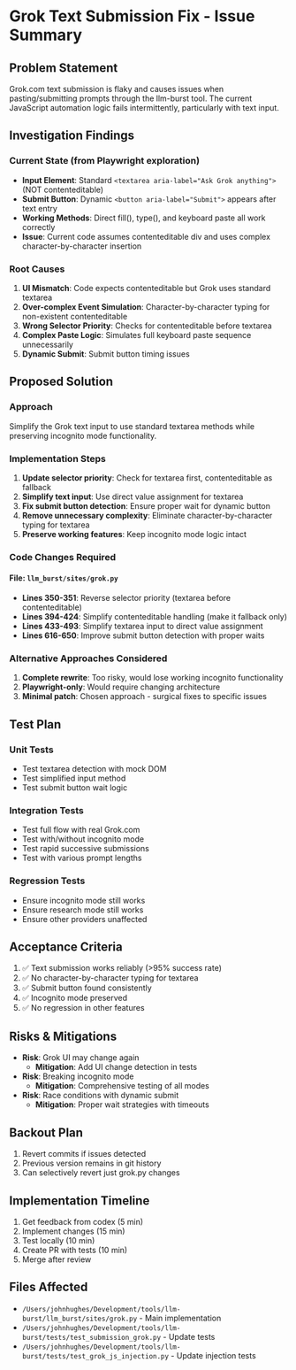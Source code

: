 # Grok Text Submission Fix - Issue Summary

## Problem Statement
Grok.com text submission is flaky and causes issues when pasting/submitting prompts through the llm-burst tool. The current JavaScript automation logic fails intermittently, particularly with text input.

## Investigation Findings

### Current State (from Playwright exploration)
- **Input Element**: Standard `<textarea aria-label="Ask Grok anything">` (NOT contenteditable)
- **Submit Button**: Dynamic `<button aria-label="Submit">` appears after text entry
- **Working Methods**: Direct fill(), type(), and keyboard paste all work correctly
- **Issue**: Current code assumes contenteditable div and uses complex character-by-character insertion

### Root Causes
1. **UI Mismatch**: Code expects contenteditable but Grok uses standard textarea
2. **Over-complex Event Simulation**: Character-by-character typing for non-existent contenteditable
3. **Wrong Selector Priority**: Checks for contenteditable before textarea
4. **Complex Paste Logic**: Simulates full keyboard paste sequence unnecessarily
5. **Dynamic Submit**: Submit button timing issues

## Proposed Solution

### Approach
Simplify the Grok text input to use standard textarea methods while preserving incognito mode functionality.

### Implementation Steps
1. **Update selector priority**: Check for textarea first, contenteditable as fallback
2. **Simplify text input**: Use direct value assignment for textarea
3. **Fix submit button detection**: Ensure proper wait for dynamic button
4. **Remove unnecessary complexity**: Eliminate character-by-character typing for textarea
5. **Preserve working features**: Keep incognito mode logic intact

### Code Changes Required

#### File: `llm_burst/sites/grok.py`
- **Lines 350-351**: Reverse selector priority (textarea before contenteditable)
- **Lines 394-424**: Simplify contenteditable handling (make it fallback only)
- **Lines 433-493**: Simplify textarea input to direct value assignment
- **Lines 616-650**: Improve submit button detection with proper waits

### Alternative Approaches Considered
1. **Complete rewrite**: Too risky, would lose working incognito functionality
2. **Playwright-only**: Would require changing architecture
3. **Minimal patch**: Chosen approach - surgical fixes to specific issues

## Test Plan

### Unit Tests
- Test textarea detection with mock DOM
- Test simplified input method
- Test submit button wait logic

### Integration Tests
- Test full flow with real Grok.com
- Test with/without incognito mode
- Test rapid successive submissions
- Test with various prompt lengths

### Regression Tests
- Ensure incognito mode still works
- Ensure research mode still works
- Ensure other providers unaffected

## Acceptance Criteria
1. ✅ Text submission works reliably (>95% success rate)
2. ✅ No character-by-character typing for textarea
3. ✅ Submit button found consistently
4. ✅ Incognito mode preserved
5. ✅ No regression in other features

## Risks & Mitigations
- **Risk**: Grok UI may change again
  - **Mitigation**: Add UI change detection in tests
- **Risk**: Breaking incognito mode
  - **Mitigation**: Comprehensive testing of all modes
- **Risk**: Race conditions with dynamic submit
  - **Mitigation**: Proper wait strategies with timeouts

## Backout Plan
1. Revert commits if issues detected
2. Previous version remains in git history
3. Can selectively revert just grok.py changes

## Implementation Timeline
1. Get feedback from codex (5 min)
2. Implement changes (15 min)
3. Test locally (10 min)
4. Create PR with tests (10 min)
5. Merge after review

## Files Affected
- `/Users/johnhughes/Development/tools/llm-burst/llm_burst/sites/grok.py` - Main implementation
- `/Users/johnhughes/Development/tools/llm-burst/tests/test_submission_grok.py` - Update tests
- `/Users/johnhughes/Development/tools/llm-burst/tests/test_grok_js_injection.py` - Update injection tests